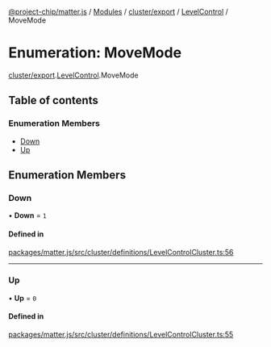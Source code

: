 [@project-chip/matter.js](../README.md) / [Modules](../modules.md) / [cluster/export](../modules/cluster_export.md) / [LevelControl](../modules/cluster_export.LevelControl.md) / MoveMode

# Enumeration: MoveMode

[cluster/export](../modules/cluster_export.md).[LevelControl](../modules/cluster_export.LevelControl.md).MoveMode

## Table of contents

### Enumeration Members

- [Down](cluster_export.LevelControl.MoveMode.md#down)
- [Up](cluster_export.LevelControl.MoveMode.md#up)

## Enumeration Members

### Down

• **Down** = ``1``

#### Defined in

[packages/matter.js/src/cluster/definitions/LevelControlCluster.ts:56](https://github.com/project-chip/matter.js/blob/16d5b0d/packages/matter.js/src/cluster/definitions/LevelControlCluster.ts#L56)

___

### Up

• **Up** = ``0``

#### Defined in

[packages/matter.js/src/cluster/definitions/LevelControlCluster.ts:55](https://github.com/project-chip/matter.js/blob/16d5b0d/packages/matter.js/src/cluster/definitions/LevelControlCluster.ts#L55)
